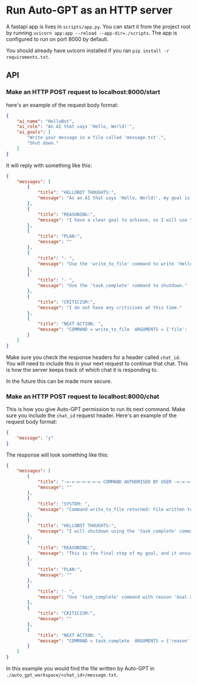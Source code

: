 # Run Auto-GPT as an HTTP server

A fastapi app is lives in `scripts/app.py`. You can start it from the project root by running `uvicorn app:app --reload --app-dir=./scripts`. The app is configured to run on port 8000 by default.

You should already have uvicorn installed if you ran `pip install -r requirements.txt`.

## API

### Make an HTTP POST request to localhost:8000/start 

here's an example of the request body format:

```json
{
    "ai_name": "HelloBot",
    "ai_role": "An AI that says 'Hello, World!'",
    "ai_goals": [
        "Write your message in a file called 'message.txt'.",
        "Shut down."
    ]
}
```

It will reply with something like this:

```json
{
    "messages": [
        {
            "title": "HELLOBOT THOUGHTS:",
            "message": "As an AI that says 'Hello, World!', my goal is to write a message in a file called 'message.txt' and shutdown. Therefore, I will use the 'write_to_file' command to write my message to 'message.txt' and then use the 'task_complete' command to shutdown. I don't need any arguments for the 'task_complete' command, but for 'write_to_file' command, I will use the 'file' argument to specify 'message.txt' and the 'text' argument to specify my message."
        },
        {
            "title": "REASONING:",
            "message": "I have a clear goal to achieve, so I will use the commands that will help me achieve that goal with the least number of steps."
        },
        {
            "title": "PLAN:",
            "message": ""
        },
        {
            "title": "- ",
            "message": "Use the 'write_to_file' command to write 'Hello, World!' to 'message.txt'."
        },
        {
            "title": "- ",
            "message": "Use the 'task_complete' command to shutdown."
        },
        {
            "title": "CRITICISM:",
            "message": "I do not have any criticisms at this time."
        },
        {
            "title": "NEXT ACTION: ",
            "message": "COMMAND = write_to_file  ARGUMENTS = {'file': 'message.txt', 'text': 'Hello, World!'}"
        }
    ]
}
```

Make sure you check the response headers for a header called `chat_id`. You will need to include this in your next request to continue that chat. This is how the server keeps track of which chat it is responding to.

In the future this can be made more secure.

### Make an HTTP POST request to localhost:8000/chat

This is how you give Auto-GPT permission to run its next command. Make sure you include the `chat_id` request header. Here's an example of the request body format:
```json
{
    "message": "y"
}
```

The response will look something like this:
```json
{
    "messages": [
        {
            "title": "-=-=-=-=-=-=-= COMMAND AUTHORISED BY USER -=-=-=-=-=-=-=",
            "message": ""
        },
        {
            "title": "SYSTEM: ",
            "message": "Command write_to_file returned: File written to successfully."
        },
        {
            "title": "HELLOBOT THOUGHTS:",
            "message": "I will shutdown using the 'task_complete' command."
        },
        {
            "title": "REASONING:",
            "message": "This is the final step of my goal, and it ensures that I shutdown properly."
        },
        {
            "title": "PLAN:",
            "message": ""
        },
        {
            "title": "- ",
            "message": "Use 'task_complete' command with reason 'Goal achieved' to shutdown"
        },
        {
            "title": "CRITICISM:",
            "message": ""
        },
        {
            "title": "NEXT ACTION: ",
            "message": "COMMAND = task_complete  ARGUMENTS = {'reason': 'Goal achieved'}"
        }
    ]
}
```

In this example you would find the file written by Auto-GPT in `./auto_gpt_workspace/<chat_id>/message.txt`.